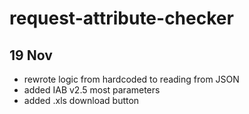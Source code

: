 # request-attribute-checker

## 19 Nov
* rewrote logic from hardcoded to reading from JSON
* added IAB v2.5 most parameters
* added .xls download button